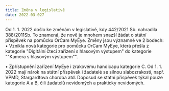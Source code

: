 ```yaml
---
title: Změna v legislativě  
date: 2022-03-027
---
```


Od 1. 1. 2022 došlo ke změnám v legislativě, kdy 442/2021 Sb. nahradila 388/2011Sb. 
To znamená, že nově je mnohem snazší žádat o státní příspěvek na pomůcku OrCam MyEye.
Změny jsou významné ve 2 bodech:
• Vznikla nová kategorie pro pomůcku OrCam MyEye, která přešla z kategorie "Digitální čtecí zařízení s hlasovým výstupem" do kategorie 
""Kamera s hlasovým výstupem"".

• Zpřístupnění zařízení MyEye i zrakovému handicapu kategorie C. Od 1. 1. 2022 mají nárok na státní příspěvek i žadatelé se silnou slabozrakostí, např. VPMD, Stargardtova choroba atd. Doposud se státní příspěvek týkal pouze kategorie A a B, čili žadatelů nevidomých a prakticky nevidomých.
